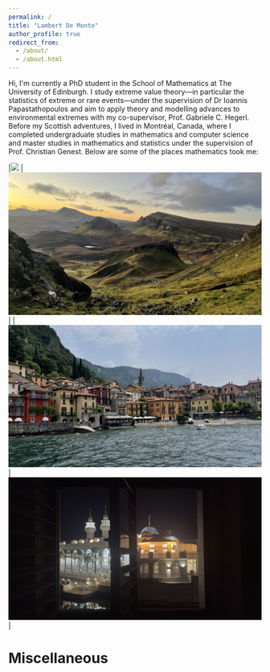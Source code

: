 ```yaml
---
permalink: /
title: "Lambert De Monte"
author_profile: true
redirect_from: 
  - /about/
  - /about.html
---
```


Hi, I'm currently a PhD student in the School of Mathematics at The University of Edinburgh. I study extreme value theory&mdash;in particular the statistics of extreme or rare events&mdash;under the supervision of Dr Ioannis Papastathopoulos and aim to apply theory and modelling advances to environmental extremes with my co-supervisor, Prof. Gabriele C. Hegerl. Before my Scottish adventures, I lived in Montréal, Canada, where I completed undergraduate studies in mathematics and computer science and master studies in mathematics and statistics under the supervision of Prof. Christian Genest. Below are some of the places mathematics took me:

|![](images/img1.jpg) | ![](images/img2.jpg) |
|![](images/img3.jpg) | ![](images/img4.jpg) |

Miscellaneous
======





